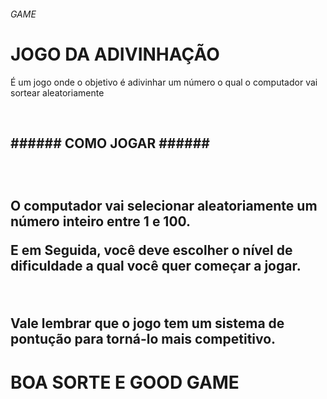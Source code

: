 ###### GAME ######
<h1>JOGO DA ADIVINHAÇÃO</h1>
<p> É um jogo onde o objetivo é adivinhar um número o qual o computador vai sortear aleatoriamente </p> <br>
<h2> ###### COMO JOGAR ######<h2> <br>
<p> O computador vai selecionar aleatoriamente um número inteiro entre 1 e 100.</p> </<br>
<p> E em Seguida, você deve escolher o nível de dificuldade a qual você quer começar a jogar. </p> <br>
<p> Vale lembrar que o jogo tem um sistema de pontução para torná-lo mais competitivo.</p> 


<h1> BOA SORTE E GOOD GAME</h1>

 